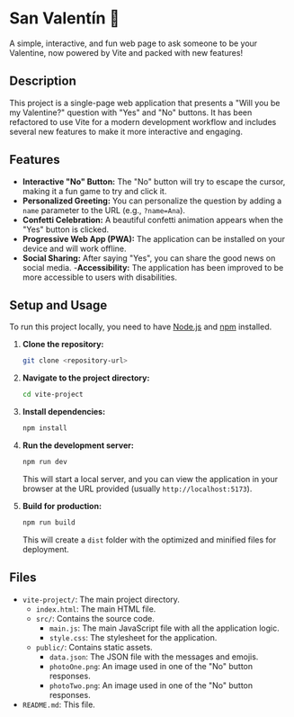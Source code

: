 # San Valentín 💖

A simple, interactive, and fun web page to ask someone to be your Valentine, now powered by Vite and packed with new features!

## Description

This project is a single-page web application that presents a "Will you be my Valentine?" question with "Yes" and "No" buttons. It has been refactored to use Vite for a modern development workflow and includes several new features to make it more interactive and engaging.

## Features

- **Interactive "No" Button:** The "No" button will try to escape the cursor, making it a fun game to try and click it.
- **Personalized Greeting:** You can personalize the question by adding a `name` parameter to the URL (e.g., `?name=Ana`).
- **Confetti Celebration:** A beautiful confetti animation appears when the "Yes" button is clicked.
- **Progressive Web App (PWA):** The application can be installed on your device and will work offline.
- **Social Sharing:** After saying "Yes", you can share the good news on social media.
-**Accessibility:** The application has been improved to be more accessible to users with disabilities.

## Setup and Usage

To run this project locally, you need to have [Node.js](https://nodejs.org/) and [npm](https://www.npmjs.com/) installed.

1.  **Clone the repository:**
    ```bash
    git clone <repository-url>
    ```
2.  **Navigate to the project directory:**
    ```bash
    cd vite-project
    ```
3.  **Install dependencies:**
    ```bash
    npm install
    ```
4.  **Run the development server:**
    ```bash
    npm run dev
    ```
    This will start a local server, and you can view the application in your browser at the URL provided (usually `http://localhost:5173`).

5.  **Build for production:**
    ```bash
    npm run build
    ```
    This will create a `dist` folder with the optimized and minified files for deployment.

## Files

-   `vite-project/`: The main project directory.
    -   `index.html`: The main HTML file.
    -   `src/`: Contains the source code.
        -   `main.js`: The main JavaScript file with all the application logic.
        -   `style.css`: The stylesheet for the application.
    -   `public/`: Contains static assets.
        -   `data.json`: The JSON file with the messages and emojis.
        -   `photoOne.png`: An image used in one of the "No" button responses.
        -   `photoTwo.png`: An image used in one of the "No" button responses.
-   `README.md`: This file.